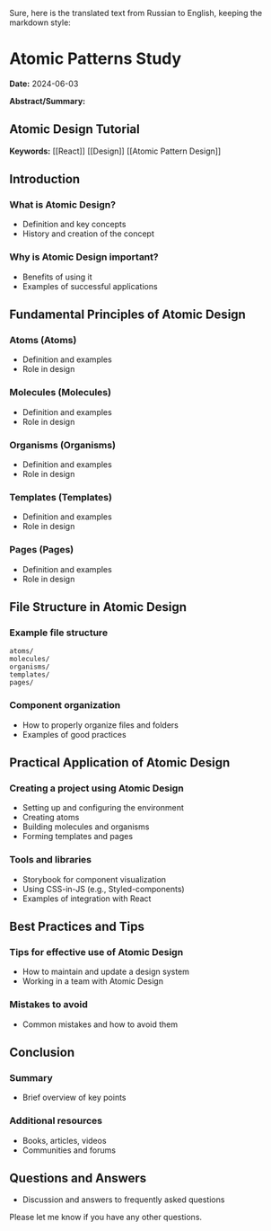 Sure, here is the translated text from Russian to English, keeping the markdown style:

# Atomic Patterns Study

**Date:** 2024-06-03

**Abstract/Summary:**

## Atomic Design Tutorial

**Keywords:** [[React]] [[Design]] [[Atomic Pattern Design]]

## Introduction

### What is Atomic Design?

* Definition and key concepts
* History and creation of the concept

### Why is Atomic Design important?

* Benefits of using it
* Examples of successful applications

## Fundamental Principles of Atomic Design

### Atoms (Atoms)

* Definition and examples
* Role in design

### Molecules (Molecules)

* Definition and examples
* Role in design

### Organisms (Organisms)

* Definition and examples
* Role in design

### Templates (Templates)

* Definition and examples
* Role in design

### Pages (Pages)

* Definition and examples
* Role in design

## File Structure in Atomic Design

### Example file structure

```
atoms/
molecules/
organisms/
templates/
pages/
```

### Component organization

* How to properly organize files and folders
* Examples of good practices

## Practical Application of Atomic Design

### Creating a project using Atomic Design

* Setting up and configuring the environment
* Creating atoms
* Building molecules and organisms
* Forming templates and pages

### Tools and libraries

* Storybook for component visualization
* Using CSS-in-JS (e.g., Styled-components)
* Examples of integration with React

## Best Practices and Tips

### Tips for effective use of Atomic Design

* How to maintain and update a design system
* Working in a team with Atomic Design

### Mistakes to avoid

* Common mistakes and how to avoid them

## Conclusion

### Summary

* Brief overview of key points

### Additional resources

* Books, articles, videos
* Communities and forums

## Questions and Answers

* Discussion and answers to frequently asked questions

Please let me know if you have any other questions.
